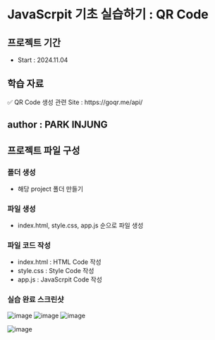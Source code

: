 # JavaScrpit 기초 실습하기 : QR Code
## 프로젝트 기간
- Start : 2024.11.04
  
## 학습 자료
<p>✅ QR Code 생성 관련 Site : https://goqr.me/api/</p> 

## author : PARK INJUNG

## 프로젝트 파일 구성
### 폴더 생성
- 해당 project 폴더 만들기

### 파일 생성
- index.html, style.css, app.js 순으로 파일 생성

### 파일 코드 작성
- index.html : HTML Code 작성
- style.css : Style Code 작성
- app.js : JavaScrpit Code 작성
  
### 실습 완료 스크린샷
![image](https://github.com/user-attachments/assets/7ae0c4ad-fb77-4726-b22c-de8825098eb7)
![image](https://github.com/user-attachments/assets/4c9e3d7c-c8e5-40e3-a2f5-3d81e7279c59)
![image](https://github.com/user-attachments/assets/a08acada-32c9-4af2-9dfb-87ef30d4f878)

![image](https://github.com/user-attachments/assets/47c8fd6f-0dc5-4bee-8998-c3e226ea3afa)



